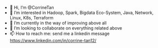 - 👋 Hi, I’m @CorrineTan
- 👀 I’m interested in Hadoop, Spark, Bigdata Eco-System, Java, Network, Linux, K8s, Terraform
- 🌱 I’m currently in the way of improving above all
- 💞️ I’m looking to collaborate on everything related above
- 📫 How to reach me: send me a linkedin message https://www.linkedin.com/in/corrine-tan12/

<!---
CorrineTan/CorrineTan is a ✨ special ✨ repository because its `README.md` (this file) appears on your GitHub profile.
You can click the Preview link to take a look at your changes.
--->
